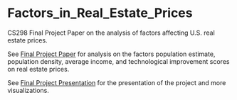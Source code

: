 # Factors_in_Real_Estate_Prices
CS298 Final Project Paper on the analysis of factors affecting U.S. real estate prices.

See [Final Project Paper](https://github.com/vivian-xia/Factors_in_Real_Estate_Prices/blob/main/CS298%20Final%20Project%20Paper.pdf) for analysis on the factors population estimate, population density, average income, and technological improvement scores on real estate prices. 

See [Final Project Presentation](https://github.com/vivian-xia/Factors_in_Real_Estate_Prices/blob/main/CS298%20Final%20Project%20Presentation.pdf) for the presentation of the project and more visualizations. 
